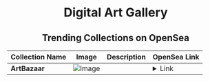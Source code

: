 <div align="center">

# Digital Art Gallery

## Trending Collections on OpenSea

| Collection Name                       | Image                                                                                     | Description                       | OpenSea Link                                                                                          |
|---------------------------------------|-------------------------------------------------------------------------------------------|-----------------------------------|--------------------------------------------------------------------------------------------------------|
| **ArtBazaar** | ![Image](https://i.seadn.io/s/raw/files/6827325aa24b72be387c2230035a60cd.png?w=500&auto=format?w=200&auto=format) |  | <details><summary>Link</summary>[ArtBazaar](https://opensea.io/collection/artbazaar-1)</details> |

</div>